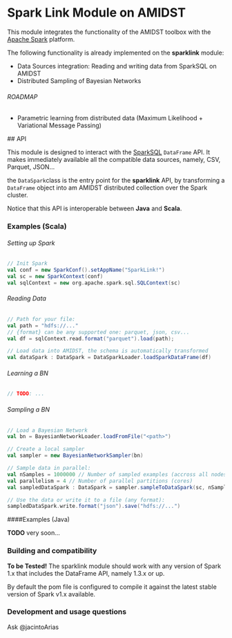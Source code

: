 # Spark Link Module on AMIDST

This module integrates the functionality of the AMIDST toolbox with the [Apache Spark](http://spark.apache.org) platform.

The following functionality is already implemented on the **sparklink** module:

* Data Sources integration: Reading and writing data from SparkSQL on AMIDST
* Distributed Sampling of Bayesian Networks

###### ROADMAP

* Parametric learning from distributed data (Maximum Likelihood + Variational Message Passing)


## API

This module is designed to interact with the [SparkSQL](http://spark.apache.org/docs/latest/sql-programming-guide.html) `DataFrame` API. It makes immediately available all the compatible data sources, namely, CSV, Parquet, JSON...

the `DataSpark`class is the entry point for the **sparklink** API, by transforming a `DataFrame` object into am AMIDST distributed collection over the Spark cluster.

Notice that this API is interoperable between **Java** and **Scala**.

### Examples (Scala)

###### Setting up Spark

```scala
// Init Spark
val conf = new SparkConf().setAppName("SparkLink!")
val sc = new SparkContext(conf)
val sqlContext = new org.apache.spark.sql.SQLContext(sc)
```

###### Reading Data

```scala
// Path for your file:
val path = "hdfs://..."
// {format} can be any supported one: parquet, json, csv...
val df = sqlContext.read.format("parquet").load(path);

// Load data into AMIDST, the schema is automatically transformed
val dataSpark : DataSpark = DataSparkLoader.loadSparkDataFrame(df)

```

###### Learning a BN
```scala
// TODO: ...
```

###### Sampling a BN
```scala
// Load a Bayesian Network
val bn = BayesianNetworkLoader.loadFromFile("<path>")

// Create a local sampler
val sampler = new BayesianNetworkSampler(bn)

// Sample data in parallel:
val nSamples = 1000000 // Number of sampled examples (accross all nodes)
val parallelism = 4 // Number of parallel partitions (cores)
val sampledDataSpark : DataSpark = sampler.sampleToDataSpark(sc, nSamples, parallelism)

// Use the data or write it to a file (any format):
sampledDataSpark.write.format("json").save("hdfs://...")
```


####Examples (Java)

**TODO** very soon...



### Building and compatibility

**To be Tested!** The sparklink module should work with any version of Spark 1.x that includes the DataFrame API, namely 1.3.x or up.

By default the pom file is configured to compile it against the latest stable version of Spark v1.x available.

### Development and usage questions

Ask @jacintoArias
